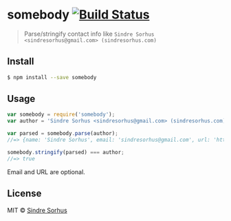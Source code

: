 # somebody [![Build Status](https://travis-ci.org/sindresorhus/somebody.svg?branch=master)](https://travis-ci.org/sindresorhus/somebody)

> Parse/stringify contact info like `Sindre Sorhus <sindresorhus@gmail.com> (sindresorhus.com)`


## Install

```sh
$ npm install --save somebody
```


## Usage

```js
var somebody = require('somebody');
var author = 'Sindre Sorhus <sindresorhus@gmail.com> (sindresorhus.com)';

var parsed = somebody.parse(author);
//=> {name: 'Sindre Sorhus', email: 'sindresorhus@gmail.com', url: 'http://sindresorhus.com'}

somebody.stringify(parsed) === author;
//=> true
```

Email and URL are optional.


## License

MIT © [Sindre Sorhus](http://sindresorhus.com)
